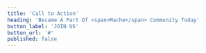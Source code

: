 ```yaml
---
title: 'Call to Action'
heading: 'Became A Part Of <span>Mache</span> Community Today'
button_label: 'JOIN US'
button_url: '#'
published: false
---
```


